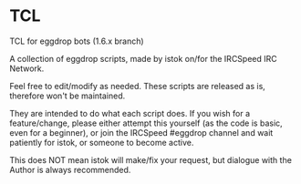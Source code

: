 # TCL
TCL for eggdrop bots (1.6.x branch)

A collection of eggdrop scripts, made by istok on/for the IRCSpeed IRC Network.

Feel free to edit/modify as needed. These scripts are released as is, therefore won't be maintained. 

They are intended to do what each script does. If you wish for a feature/change, please either attempt this 
yourself (as the code is basic, even for a beginner), or join the IRCSpeed #eggdrop channel and wait patiently for 
istok, or someone to become active. 

This does NOT mean istok will make/fix your request, but dialogue with the Author is always recommended.
